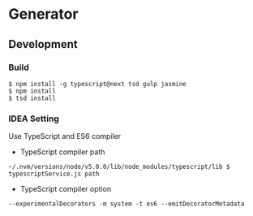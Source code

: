 # Generator 

## Development

### Build 

```
$ npm install -g typescript@next tsd gulp jasmine
$ npm install
$ tsd install
```

### IDEA Setting

Use TypeScript and ES6 compiler

- TypeScript compiler path

```
~/.nvm/versions/node/v5.0.0/lib/node_modules/typescript/lib $ typescriptService.js path
```

- TypeScript compiler option

```
--experimentalDecorators -m system -t es6 --emitDecoratorMetadata
```


